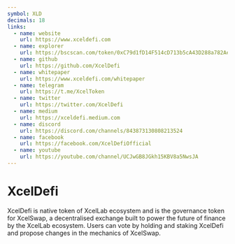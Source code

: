 ```yaml
---
symbol: XLD
decimals: 18
links:
  - name: website
    url: https://www.xceldefi.com
  - name: explorer
    url: https://bscscan.com/token/0xC79d1fD14F514cD713b5cA43D288a782Ae53eAb2
  - name: github
    url: https://github.com/XcelDefi
  - name: whitepaper
    url: https://www.xceldefi.com/whitepaper
  - name: telegram
    url: https://t.me/XcelToken
  - name: twitter
    url: https://twitter.com/XcelDefi
  - name: medium
    url: https://xceldefi.medium.com
  - name: discord
    url: https://discord.com/channels/843873130808213524
  - name: facebook
    url: https://facebook.com/XcelDefiOfficial
  - name: youtube
    url: https://youtube.com/channel/UCJwGB8JGkh15KBV8a5NwsJA
---
```


# XcelDefi

XcelDefi is native token of XcelLab ecosystem and is the governance token for XcelSwap, a decentralised exchange built to power the future of finance by the XcelLab ecosystem. Users can vote by holding and staking XcelDefi and propose changes in the mechanics of XcelSwap.
